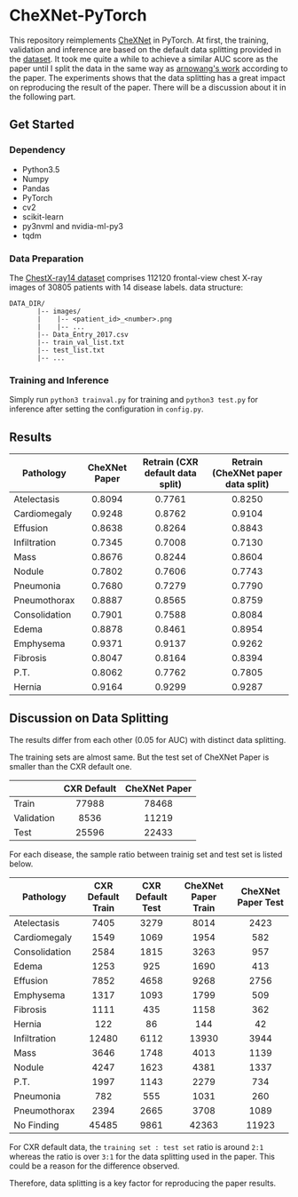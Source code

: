# CheXNet-PyTorch

This repository reimplements [CheXNet](https://arxiv.org/abs/1711.05225) in PyTorch. At first, the training, validation and inference are based on the default data splitting provided in the [dataset](https://nihcc.app.box.com/v/ChestXray-NIHCC). It took me quite a while to achieve a similar AUC score as the paper until I split the data in the same way as [arnowang's work](https://github.com/arnoweng/CheXNet) according to the paper. The experiments shows that the data splitting has a great impact on reproducing the result of the paper. There will be a discussion about it in the following part.

## Get Started

### Dependency

- Python3.5
- Numpy
- Pandas
- PyTorch
- cv2
- scikit-learn
- py3nvml and nvidia-ml-py3
- tqdm

### Data Preparation

The [ChestX-ray14 dataset](https://nihcc.app.box.com/v/ChestXray-NIHCC) comprises 112120 frontal-view chest X-ray images of 30805 patients with 14 disease labels.
data structure:

	DATA_DIR/
		   |-- images/
		   |    |-- <patient_id>_<number>.png
		   |    |-- ...
		   |-- Data_Entry_2017.csv
		   |-- train_val_list.txt
		   |-- test_list.txt
		   |-- ...
		   
### Training and Inference

Simply run ```python3 trainval.py``` for training and ```python3 test.py``` for inference after setting the configuration in ```config.py```.

## Results

| Pathology     | CheXNet Paper| Retrain (CXR default data split) | Retrain (CheXNet paper data split) |
| ------------- |:------------:|:-------------:|:-------------:|
| Atelectasis   | 0.8094       | 0.7761        |0.8250|
| Cardiomegaly  | 0.9248       | 0.8762        |0.9104|
| Effusion      | 0.8638       | 0.8264        |0.8843|
| Infiltration  | 0.7345       | 0.7008        |0.7130|
| Mass          | 0.8676       | 0.8244        |0.8604|
| Nodule        | 0.7802       | 0.7606        |0.7743|
| Pneumonia     | 0.7680       | 0.7279        |0.7790|
| Pneumothorax  | 0.8887       | 0.8565        |0.8759|
| Consolidation | 0.7901       | 0.7588        |0.8084|
| Edema         | 0.8878       | 0.8461        |0.8954|
| Emphysema     | 0.9371       | 0.9137        |0.9262|
| Fibrosis      | 0.8047       | 0.8164        |0.8394|
| P.T.          | 0.8062       | 0.7762        |0.7805|
| Hernia        | 0.9164       | 0.9299        |0.9287|

## Discussion on Data Splitting

The results differ from each other (0.05 for AUC) with distinct data splitting.

The training sets are almost same. But the test set of CheXNet Paper is smaller than the CXR default one.

|            | CXR Default | CheXNet Paper |
| ---------- |:-----------:|:-------------:|
| Train      | 77988       | 78468         |
| Validation | 8536        | 11219         |
| Test       | 25596       | 22433         |

For each disease, the sample ratio between trainig set and test set is listed below.

| Pathology     | CXR Default Train | CXR Default Test | CheXNet Paper Train | CheXNet Paper Test |
| ------------- |:----------:|:---------:|:-----:|:--------:|
| Atelectasis   | 7405       | 3279      | 8014  | 2423  |
| Cardiomegaly  | 1549       | 1069      | 1954  | 582   |
| Consolidation | 2584       | 1815      | 3263  | 957   |
| Edema         | 1253       | 925       | 1690  | 413   |
| Effusion      | 7852       | 4658      | 9268  | 2756  |
| Emphysema     | 1317       | 1093      | 1799  | 509   |
| Fibrosis      | 1111       | 435       | 1158  | 362   |
| Hernia        | 122        | 86        | 144   | 42    |
| Infiltration  | 12480      | 6112      | 13930 | 3944  |
| Mass          | 3646       | 1748      | 4013  | 1139  |
| Nodule        | 4247       | 1623      | 4381  | 1337  |
| P.T.          | 1997       | 1143      | 2279  | 734   |
| Pneumonia     | 782        | 555       | 1031  | 260   |
| Pneumothorax  | 2394       | 2665      | 3708  | 1089  |
| No Finding    | 45485      | 9861      | 42363 | 11923 |

For CXR default data, the ```training set : test set``` ratio is around ```2:1``` whereas the ratio is over ```3:1``` for the data splitting used in the paper. This could be a reason for the difference observed.

Therefore, data splitting is a key factor for reproducing the paper results.